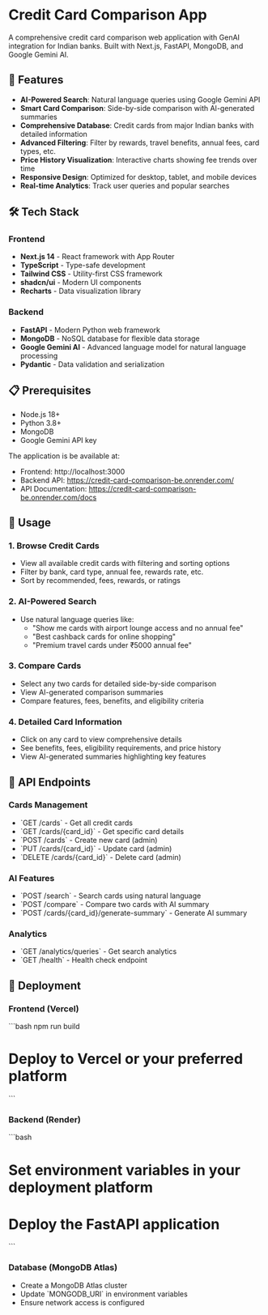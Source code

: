 # Credit Card Comparison App

A comprehensive credit card comparison web application with GenAI integration for Indian banks. Built with Next.js, FastAPI, MongoDB, and Google Gemini AI.

## 🚀 Features

- **AI-Powered Search**: Natural language queries using Google Gemini API
- **Smart Card Comparison**: Side-by-side comparison with AI-generated summaries
- **Comprehensive Database**: Credit cards from major Indian banks with detailed information
- **Advanced Filtering**: Filter by rewards, travel benefits, annual fees, card types, etc.
- **Price History Visualization**: Interactive charts showing fee trends over time
- **Responsive Design**: Optimized for desktop, tablet, and mobile devices
- **Real-time Analytics**: Track user queries and popular searches

## 🛠 Tech Stack

### Frontend

- **Next.js 14** - React framework with App Router
- **TypeScript** - Type-safe development
- **Tailwind CSS** - Utility-first CSS framework
- **shadcn/ui** - Modern UI components
- **Recharts** - Data visualization library

### Backend

- **FastAPI** - Modern Python web framework
- **MongoDB** - NoSQL database for flexible data storage
- **Google Gemini AI** - Advanced language model for natural language processing
- **Pydantic** - Data validation and serialization

## 📋 Prerequisites

- Node.js 18+
- Python 3.8+
- MongoDB
- Google Gemini API key

The application is be available at:

- Frontend: http://localhost:3000
- Backend API: https://credit-card-comparison-be.onrender.com/
- API Documentation: https://credit-card-comparison-be.onrender.com/docs

## 🎯 Usage

### 1. Browse Credit Cards

- View all available credit cards with filtering and sorting options
- Filter by bank, card type, annual fee, rewards rate, etc.
- Sort by recommended, fees, rewards, or ratings

### 2. AI-Powered Search

- Use natural language queries like:
  - "Show me cards with airport lounge access and no annual fee"
  - "Best cashback cards for online shopping"
  - "Premium travel cards under ₹5000 annual fee"

### 3. Compare Cards

- Select any two cards for detailed side-by-side comparison
- View AI-generated comparison summaries
- Compare features, fees, benefits, and eligibility criteria

### 4. Detailed Card Information

- Click on any card to view comprehensive details
- See benefits, fees, eligibility requirements, and price history
- View AI-generated summaries highlighting key features

## 🔌 API Endpoints

### Cards Management

- \`GET /cards\` - Get all credit cards
- \`GET /cards/{card_id}\` - Get specific card details
- \`POST /cards\` - Create new card (admin)
- \`PUT /cards/{card_id}\` - Update card (admin)
- \`DELETE /cards/{card_id}\` - Delete card (admin)

### AI Features

- \`POST /search\` - Search cards using natural language
- \`POST /compare\` - Compare two cards with AI summary
- \`POST /cards/{card_id}/generate-summary\` - Generate AI summary

### Analytics

- \`GET /analytics/queries\` - Get search analytics
- \`GET /health\` - Health check endpoint

## 🚀 Deployment

### Frontend (Vercel)

\`\`\`bash
npm run build

# Deploy to Vercel or your preferred platform

\`\`\`

### Backend (Render)

\`\`\`bash

# Set environment variables in your deployment platform

# Deploy the FastAPI application

\`\`\`

### Database (MongoDB Atlas)

- Create a MongoDB Atlas cluster
- Update \`MONGODB_URI\` in environment variables
- Ensure network access is configured
